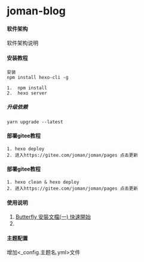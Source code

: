 # joman-blog

#### 软件架构
软件架构说明


#### 安装教程

```
安装
npm install hexo-cli -g
```

```
1.  npm install
2.  hexo server
```

##### 升级依赖
```
yarn upgrade --latest
```


#### 部署gitee教程
```
1. hexo deploy
2. 进入https://gitee.com/joman/joman/pages 点击更新
```

#### 部署gitee教程
```
1. hexo clean & hexo deploy
2. 进入https://gitee.com/joman/joman/pages 点击更新
```


#### 使用说明

1.  [Butterfly 安裝文檔(一) 快速開始](https://butterfly.js.org/posts/21cfbf15/)
2.  

#### 主题配置
增加<_config.主题名.yml>文件


